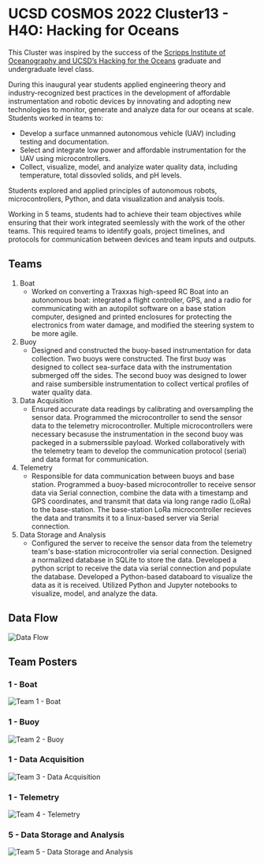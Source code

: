 # UCSD COSMOS 2022 Cluster13 - H4O: Hacking for Oceans

This Cluster was inspired by the success of the [Scripps Institute of Oceanography and UCSD’s Hacking for the Oceans](http://h4oceans.ucsd.edu/) graduate and undergraduate level class.

During this inaugural year students applied engineering theory and industry-recognized best practices in the development of affordable instrumentation and robotic devices by innovating and adopting new technologies to monitor, generate and analyze data for our oceans at scale. Students worked in teams to:

* Develop a surface unmanned autonomous vehicle (UAV) including testing and documentation.
* Select and integrate low power and affordable instrumentation for the UAV using microcontrollers.
* Collect, visualize, model, and analyize water quality data, including temperature, total dissovled solids, and pH levels.

Students explored and applied principles of autonomous robots, microcontrollers, Python, and data visualization and analysis tools.

Working in 5 teams, students had to achieve their team objectives while ensuring that their work integrated seemlessly with the work of the other teams.  This required teams to identify goals, project timelines, and protocols for communication between devices and team inputs and outputs.

## Teams

1. Boat
   * Worked on converting a Traxxas high-speed RC Boat into an autonomous boat: integrated a flight controller, GPS, and a radio for communicating with an autopilot software on a base station computer, designed and printed enclosures for protecting the electronics from water damage, and modified the steering system to be more agile.
2. Buoy
   * Designed and constructed the buoy-based instrumentation for data collection. Two buoys were constructed.  The first buoy was designed to collect sea-surface data with the instrumentation submerged off the sides.  The second buoy was designed to lower and raise sumbersible instrumentation to collect vertical profiles of water quality data.
3. Data Acquisition
   * Ensured accurate data readings by calibrating and oversampling the sensor data.  Programmed the microcontroller to send the sensor data to the telemetry microcontroller.  Multiple microcontrollers were necessary becasuse the instrumentation in the second buoy was packeged in a submerssible payload. Worked collaboratively with the telemetry team to develop the communication protocol (serial) and data format for communication.
4. Telemetry
   * Responsible for data communication between buoys and base station.  Programmed a buoy-based microcontroller to receive sensor data via Serial connection, combine the data with a timestamp and GPS coordinates, and transmit that data via long range radio (LoRa) to the base-station.  The base-station LoRa microcontroller recieves the data and transmits it to a linux-based server via Serial connection.
5. Data Storage and Analysis
   * Configured the server to receive the sensor data from the telemetry team's base-station microcontroller via serial connection.  Designed a normalized database in SQLite to store the data.  Developed a python script to receive the data via serial connection and populate the database.  Developed a Python-based databoard to visualize the data as it is received.  Utilized Python and Jupyter notebooks to visualize, model, and analyze the data.

## Data Flow

![Data Flow](./posters/COSMOS22-H40_data_flow.png)

## Team Posters

### 1 - Boat
![Team 1 - Boat](./posters/COSMOS22-C13-1-boat.png)
### 1 - Buoy
![Team 2 - Buoy](./posters/COSMOS22-C13-2-buoy.png)
### 1 - Data Acquisition
![Team 3 - Data Acquisition](./posters/COSMOS22-C13-3-data_acquisition.png)
### 1 - Telemetry
![Team 4 - Telemetry](./posters/COSMOS22-C13-4-telemetry.png)
### 5 - Data Storage and Analysis
![Team 5 - Data Storage and Analysis](./posters/COSMOS22-C13-5_data_storage_and_analysis.png)
